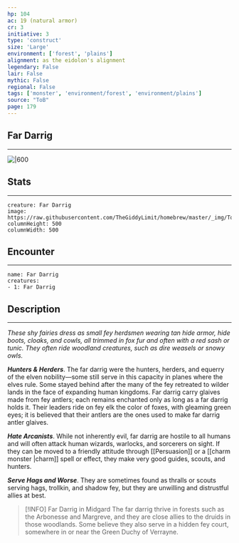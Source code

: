 ```yaml
---
hp: 104
ac: 19 (natural armor)
cr: 3
initiative: 3
type: 'construct'    
size: 'Large'
environment: ['forest', 'plains']
alignment: as the eidolon's alignment
legendary: False
lair: False
mythic: False
regional: False
tags: ['monster', 'environment/forest', 'environment/plains']
source: "ToB"
page: 179
---
```


## Far Darrig
---

![|600](https://raw.githubusercontent.com/TheGiddyLimit/homebrew/master/_img/ToB/Far%20Darrig.webp)

## Stats
---

```statblock
creature: Far Darrig
image: https://raw.githubusercontent.com/TheGiddyLimit/homebrew/master/_img/ToB/token/Far%20Darrig.png
columnHeight: 500
columnWidth: 500
```

## Encounter
---

```encounter-table
name: Far Darrig
creatures:
- 1: Far Darrig
```

## Description
---
_These shy fairies dress as small fey herdsmen wearing tan hide armor, hide boots, cloaks, and cowls, all trimmed in fox fur and often with a red sash or tunic. They often ride woodland creatures, such as dire weasels or snowy owls._

**_Hunters & Herders_**. The far darrig were the hunters, herders, and equerry of the elven nobility—some still serve in this capacity in planes where the elves rule. Some stayed behind after the many of the fey retreated to wilder lands in the face of expanding human kingdoms.
Far darrig carry glaives made from fey antlers; each remains enchanted only as long as a far darrig holds it. Their leaders ride on fey elk the color of foxes, with gleaming green eyes; it is believed that their antlers are the ones used to make far darrig antler glaives.

**_Hate Arcanists_**. While not inherently evil, far darrig are hostile to all humans and will often attack human wizards, warlocks, and sorcerers on sight. If they can be moved to a friendly attitude through [[Persuasion]] or a [[charm monster \|charm]] spell or effect, they make very good guides, scouts, and hunters.

**_Serve Hags and Worse_**. They are sometimes found as thralls or scouts serving hags, trollkin, and shadow fey, but they are unwilling and distrustful allies at best.

> [!INFO] Far Darrig in Midgard
>The far darrig thrive in forests such as the Arbonesse and Margreve, and they are close allies to the druids in those woodlands. Some believe they also serve in a hidden fey court, somewhere in or near the Green Duchy of Verrayne.






